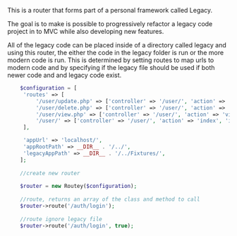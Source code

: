 This is a router that forms part of a personal framework called Legacy.

The goal is to make is possible to progressively refactor a legacy code project in to MVC
while also developing new features.

All of the legacy code can be placed inside of a directory called legacy and using this
router, the either the code in the legacy folder is run or the more modern code is run. 
This is determined by setting routes to map urls to modern code and by specifying if the
legacy file should be used if both newer code and and legacy code exist.
 
```php    
    $configuration = [
     'routes' => [
         '/user/update.php' => ['controller' => '/user/', 'action' => 'update', 'ignore' => true],
         '/user/delete.php' => ['controller' => '/user/', 'action' => 'delete', 'ignore' => true],
         '/user/view.php' => ['controller' => '/user/', 'action' => 'view', 'ignore' => true],
         '/user/' => ['controller' => '/user/', 'action' => 'index', 'ignore' => true]
     ],

     'appUrl' => 'localhost/',
     'appRootPath' => __DIR__ . '/../',
     'legacyAppPath' => __DIR__ . '/../Fixtures/',
    ];
    
    //create new router
    
    $router = new Routey($configuration);
    
    //route, returns an array of the class and method to call
    $router->route('/auth/login');
    
    //route ignore legacy file
    $router->route('/auth/login', true);
```


